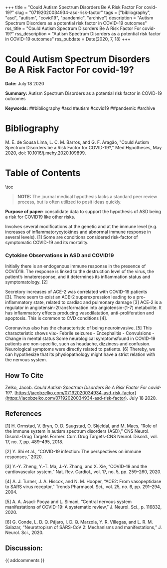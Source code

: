 +++
title = "Could Autism Spectrum Disorders Be A Risk Factor For covid-19?"
slug = "07192020034934-asd-risk-factor"
tags = ["bibliography", "asd", "autism", "covid19", "pandemic", "archive"]
description = "Autism Spectrum Disorders as a potential risk factor in COVID-19 outcomes"
rss_title = "Could Autism Spectrum Disorders Be A Risk Factor For covid-19?"
rss_description = "Autism Spectrum Disorders as a potential risk factor in COVID-19 outcomes"
rss_pubdate = Date(2020, 7, 18)
+++



Could Autism Spectrum Disorders Be A Risk Factor For covid-19?
=========

**Date:** July 18 2020

**Summary:** Autism Spectrum Disorders as a potential risk factor in COVID-19 outcomes

**Keywords:** ##bibliography #asd #autism #covid19 ##pandemic #archive

Bibliography
==========

M. E. de Sousa Lima, L. C. M. Barros, and G. F. Aragão, "Could Autism Spectrum Disorders be a Risk Factor for COVID-19?," Med Hypotheses, May 2020, doi: 10.1016/j.mehy.2020.109899.

Table of Contents
=========

\toc

> **NOTE:** The journal medical hypothesis lacks a standard peer review process, but is often utilized to posit ideas quickly.


**Purpose of paper:** consolidate data to support the hypothesis of ASD being a risk for COVID19 like other risks.

Involves several modifications at the genetic and at the immune level (e.g. increases of inflammatorycytokines and abnormal immune response in several levels). [1] Some are conditions considered risk-factor of symptomatic COVID-19 and its mortality.

### Cytokine Observations in ASD and COVID19

Initially there is an endogenous immune response in the presence of COVID19. The response is linked to the destruction level of the virus, the patient’s innateresponse, and it determines its inflammation status and symptomatology. [2]

Secretory increases of ACE-2 was correlated with COVID-19 patients [3]. There seem to exist an ACE-2 superexpression leading to a pro-inflammatory state, related to cardiac and pulmonary damage [3] ACE-2 is a regulator in angiotensin-2transformation into angiotensin-(1-7) metabolite. It has inflammatory effects producing vasodilatation, anti-proliferation and apoptosis. This is common to CVD conditions [4].

Coronavirus also has the characteristic of being neuroinvasive. [5] This characteristic shows via:- Febrile seizures - Encephalitis - Convulsions - Change in mental status Some neurological symptomsfound in COVID-19 patients are non-specific, such as headache, dizziness and confusion. Neurological symptoms were directly related to patients. [6] Thereby, we can hypothesize that its physiopathology might have a strict relation with the nervous system.
## How To Cite

 Zelko, Jacob. _Could Autism Spectrum Disorders Be A Risk Factor For covid-19?_. [https://jacobzelko.com/07192020034934-asd-risk-factor](https://jacobzelko.com/07192020034934-asd-risk-factor). July 18 2020.
## References

[1] H. Ormstad, V. Bryn, O. D. Saugstad, O. Skjeldal, and M. Maes, “Role of the immune system in autism spectrum disorders (ASD),” CNS Neurol. Disord.-Drug Targets Former. Curr. Drug Targets-CNS Neurol. Disord., vol. 17, no. 7, pp. 489–495, 2018.

[2] Y. Shi et al., “COVID-19 infection: The perspectives on immune responses,” 2020.

[3] Y.-Y. Zheng, Y.-T. Ma, J.-Y. Zhang, and X. Xie, “COVID-19 and the cardiovascular system,” Nat. Rev. Cardiol., vol. 17, no. 5, pp. 259–260, 2020.

[4] A. J. Turner, J. A. Hiscox, and N. M. Hooper, “ACE2: From vasopeptidase to SARS virus receptor,” Trends Pharmacol. Sci., vol. 25, no. 6, pp. 291–294, 2004.

[5] A. A. Asadi-Pooya and L. Simani, “Central nervous system manifestations of COVID-19: A systematic review,” J. Neurol. Sci., p. 116832, 2020.

[6] G. Conde, L. D. Q. Pájaro, I. D. Q. Marzola, Y. R. Villegas, and L. R. M. Salazar, “Neurotropism of SARS-CoV 2: Mechanisms and manifestations,” J. Neurol. Sci., 2020.
## Discussion: 

{{ addcomments }}

